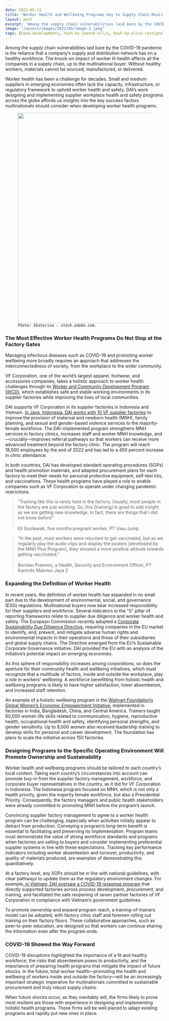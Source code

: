 ```yaml
---
date: 2022-05-11
title: "Worker Health and Wellbeing Programs Key to Supply Chain Resilience"
layout: post
excerpt: "Among the supply chain vulnerabilities laid bare by the COVID-19 pandemic is the reliance that a company’s supply and distribution network has on a healthy workforce. "
image: "/assets/images/2022/05/image-3.jpeg"
tags: [hash-developments, hash-by-jeanne-ellis, hash-by-alice-rossignol, hash-featured, sustainable-business, supply-chain, global-health]
---
```

<p>Among the supply chain vulnerabilities laid bare by the COVID-19 pandemic is the reliance that a company’s supply and distribution network has on a healthy workforce. The knock-on impact of worker ill-health affects all the companies in a supply chain, up to the multinational buyer. Without healthy workers, materials cannot be sourced, manufactured, or delivered. </p><p>Worker health has been a challenge for decades. Small and medium suppliers in emerging economies often lack the capacity, infrastructure, or regulatory framework to uphold worker health and safety. DAI’s work designing and implementing supplier workplace health and safety programs across the globe affords us insights into the key success factors multinationals should consider when developing worker health programs.</p><figure class="kg-card kg-image-card kg-card-hascaption"><img src="/assets/images/2022/05/image-4.jpeg" class="kg-image" alt loading="lazy" width="1000" height="667" srcset="/assets/images/size/w600/2022/05/image-4.jpeg 600w, /assets/images/2022/05/image-4.jpeg 1000w" sizes="(min-width: 720px) 720px"><figcaption><code><em>Photo: Ekaterina - stock.adobe.com.</em></code></figcaption></figure><h3 id="the-most-effective-worker-health-programs-do-not-stop-at-the-factory-gates">The Most Effective Worker Health Programs Do Not Stop at the Factory Gates</h3><p>Managing infectious diseases such as COVID-19 and promoting worker wellbeing more broadly requires an approach that addresses the interconnectedness of society, from the workplace to the wider community.</p><p>VF Corporation, one of the world’s largest apparel, footwear, and accessories companies, takes a holistic approach to worker health challenges through its <a href="https://www.vfc.com/responsibility/people/worker-wellbeing?ref=pubs.ghost.io#:\~:text=In%202017%2C%20VF%20launched%20the%20Worker%20%26%20Community,those%20in%20local%20communities%20beyond%20its%20factory%20walls.?msclkid=2d91812faae811eca765db783803f408">Worker and Community Development Program (WCD)</a>, which establishes safe and stable working environments in its supplier factories while improving the lives of local communities.</p><p>DAI supports VF Corporation in its supplier factories in Indonesia and Vietnam. <a href="https://www.dai.com/our-work/projects/indonesia-improving-the-health-of-female-workers-at-global-apparel-companys-factories?ref=pubs.ghost.io">In Java, Indonesia, DAI works with 10 VF supplier factories</a> to improve the provision of maternal and newborn health (MNH), family planning, and sexual and gender-based violence services to the majority-female workforce. The DAI-implemented program strengthens MNH services in factory clinics, increases staff and worker MNH knowledge, and—crucially—improves referral pathways so that workers can receive more advanced treatment beyond the factory clinic. The program will reach 18,500 employees by the end of 2022 and has led to a 450 percent increase in clinic attendance.</p><p>In both countries, DAI has developed standard operating procedures (SOPs) and health promotion materials, and adapted procurement plans for each factory to meet their needs for personal protective equipment, self-test kits, and vaccinations. These health programs have played a role to enable companies such as VF Corporation to operate under changing pandemic restrictions.</p><blockquote>“Training like this is rarely held in the factory. Usually, most people in the factory are just working. So, this [training] is good to add insight as we are getting new knowledge. In fact, there are things that I did not know before”<br><br>Eli Susilawati, five months pregnant worker, PT Uwu Jump</blockquote><blockquote>“In the past, most workers were reluctant to get vaccinated, but as we regularly play the audio clips and display the posters [developed by the MNH Plus Program], they showed a more positive attitude towards getting vaccinated.”<br><br>Bondan Pratomo, a Health, Security and Environment Officer, PT Kanindo Makmur Jaya 2</blockquote><h3 id="expanding-the-definition-of-worker-health">Expanding the Definition of Worker Health</h3><p>In recent years, the definition of worker health has expanded in no small part due to the development of environmental, social, and governance (ESG) regulations. Multinational buyers now bear increased responsibility for their suppliers and workforce. Several indicators in the “S” pillar of reporting frameworks relate to supplier due diligence and worker health and safety. The European Commission recently adopted a <a href="https://ec.europa.eu/info/business-economy-euro/doing-business-eu/corporate-sustainability-due-diligence_en?ref=pubs.ghost.io">Corporate Sustainability Due Diligence Directive</a>, requiring companies in the EU market to identify, end, prevent, and mitigate adverse human rights and environmental impacts in their operations and those of their subsidiaries and global supply chains. The Directive emerged from the EU’s Sustainable Corporate Governance initiative. DAI provided the EU with an analysis of the initiative’s potential impact on emerging economies.</p><p>As this sphere of responsibility increases among corporations, so does the aperture for their community health and wellbeing initiatives, which must recognize that a multitude of factors, inside and outside the workplace, play a role in workers’ wellbeing. A workforce benefitting from holistic health and wellbeing programs is likely to have higher satisfaction, lower absenteeism, and increased staff retention.</p><p>An example of a holistic wellbeing program is the <a href="https://www.dai.com/our-work/projects/worldwide-walmart-women-360-training-evaluation?ref=pubs.ghost.io">Walmart Foundation’s Global Women’s Economic Empowerment Initiative</a>, implemented in factories in India, Bangladesh, China, and Central America. Trainers taught 60,000 women life skills related to communication, hygiene, reproductive health, occupational health and safety, identifying personal strengths, and gender sensitivity. Up to 8,000 women also received leadership training to develop skills for personal and career development. The foundation has plans to scale the initiative across 150 factories.</p><h3 id="designing-programs-to-the-specific-operating-environment-will-promote-ownership-and-sustainability">Designing Programs to the Specific Operating Environment Will Promote Ownership and Sustainability</h3><p>Worker health and wellbeing programs should be tailored to each country’s local context. Taking each country’s circumstances into account can promote buy-in from the supplier factory management, workforce, and corporate buyer representatives in the country, as it did for VF Corporation in Indonesia. The Indonesia program focused on MNH, which is not only a health priority, given the majority female workforce, but also a Presidential Priority. Consequently, the factory managers and public health stakeholders were already committed to promoting MNH before the program’s launch.</p><p>Convincing supplier factory management to agree to a worker health program can be challenging, especially when activities initially appear to detract from production. Conveying a program’s long-term benefit is essential to facilitating and preserving its implementation. Program teams must demonstrate the value of strong workforce standards and programs when factories are selling to buyers and consider implementing preferential supplier systems in line with these expectations. Tracking key performance indicators including worker absenteeism and turnover, productivity, and quality of materials produced, are examples of demonstrating this quantitatively.</p><p>At a factory level, any SOPs should be in line with national guidelines, with clear pathways to update them as the regulatory environment changes. For example<a href="https://www.dai.com/our-work/projects/vietnam-helping-a-global-apparel-company-safely-re-open-factories-during-covid-19?ref=pubs.ghost.io">, in Vietnam, DAI oversaw a COVID-19 response program</a> that directly supported factories across process development, procurement, and training, and facilitated the safe reopening of seven partner factories of VF Corporation in compliance with Vietnam’s government guidelines.</p><p>To promote ownership and expand program reach, a training-of-trainers model can be adopted, with factory clinic staff and foremen rolling out training on their factory floors. These collaborative approaches, such as peer-to-peer education, are designed so that workers can continue sharing the information even after the program ends.</p><h3 id="covid-19-showed-the-way-forward">COVID-19 Showed the Way Forward</h3><p>COVID-19 disruptions highlighted the importance of a fit and healthy workforce, the risks that absenteeism poses to productivity, and the importance of preparing health programs that mitigate the impact of future shocks. In the future, total worker health—promoting the health and wellbeing of workers inside and outside the factory—will be an increasingly important strategic imperative for multinationals committed to sustainable procurement and truly robust supply chains.</p><p>When future shocks occur, as they inevitably will, the firms likely to prove most resilient are those with experience in designing and implementing holistic health programs. These firms will be well placed to adapt existing programs and rapidly put new ones in place.</p>
  